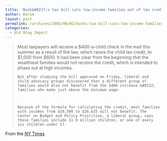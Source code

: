 ```yaml
---
title: 'Bush&#8217;s tax bill cuts low-income families out of tax credit'
author: Kerim
layout: post
permalink: /archives/2003/06/02/bushs-tax-bill-cuts-low-income-families-out-of-tax-credit/
categories:
  - Old Blog Import
---
```


>   Most taxpayers will receive a $400-a-child check in the mail this summer as a result of the law, which raises the child tax credit, to $1,000 from $600. It had been clear from the beginning that the wealthiest families would not receive the credit, which is intended to phase out at high incomes. 
>   
>   
>     But after studying the bill approved on Friday, liberal and child advocacy groups discovered that a different group of families would also not benefit from the $400 increase &#8212; families who make just above the minimum wage.
>   
>   
>   
>     Because of the formula for calculating the credit, most families with incomes from $10,500 to $26,625 will not benefit. The Center on Budget and Policy Priorities, a liberal group, says those families include 11.9 million children, or one of every six children under 17.
>   


From the <a href="http://www.nytimes.com/2003/05/29/politics/29CHIL.html" onclick="_gaq.push(['_trackEvent', 'outbound-article', 'http://www.nytimes.com/2003/05/29/politics/29CHIL.html', 'NY Times']);" >NY Times</a>

